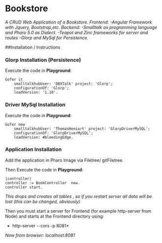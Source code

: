 # Bookstore
*A CRUD Web Application of a Bookstore.*
*Frontend:*
 *-Angular Framework with Jquery, Bootstrap,etc.*
*Backend:*
 *-Smalltalk as programming language and Pharo 5.0 as Dialect.*
 *-Teapot and Zinc frameworks for server and routes*
 *-Glorp and MySql for Persistence.*

##Installation / Instructions

### Glorp Installation (Persistence) 
Execute the code in **Playground**:

```Smalltalk
Gofer it
	smalltalkhubUser: 'DBXTalk' project: 'Glorp';
	configurationOf: 'Glorp';
	loadVersion: '1.10'.
```

### Driver MySql Installation
Execute the code in **Playground**:

```Smalltalk
Gofer new
	smalltalkhubUser: 'ThomasHeniart' project: 'GlorpDriverMySQL';
	configurationOf: 'GlorpDriverMySQL';
	loadVersion: #bleedingEdge.
```
### Application Installation
Add the application in Pharo Image via Filetree/ gitFiletree.

Then Execute the code in **Playground**:

```Smalltalk
|controller|
controller := BookController  new.
controller start.
```
*This drops and creates all tables , so if you restart server all data will be lost (this can be changed, obviously)*

Then you must start a server for Frontend (for example http-server from Node) and starts at the Frontend directory using:
* http-server --cors -p 8081*

*Now from browser: localhost:8081*
